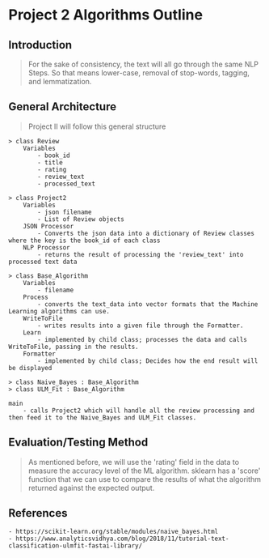 # Project 2 Algorithms Outline

## Introduction

> For the sake of consistency, the text will all go through the same NLP Steps. So that means lower-case, removal of stop-words, tagging, and lemmatization.

## General Architecture

> Project II will follow this general structure

    > class Review
        Variables
            - book_id
            - title
            - rating
            - review_text
            - processed_text

    > class Project2
        Variables
            - json filename
            - List of Review objects
        JSON Processor
            - Converts the json data into a dictionary of Review classes where the key is the book_id of each class
        NLP Processor
            - returns the result of processing the 'review_text' into processed text data
    
    > class Base_Algorithm
        Variables
            - filename
        Process
            - converts the text_data into vector formats that the Machine Learning algorithms can use.
        WriteToFile
            - writes results into a given file through the Formatter.
        Learn
            - implemented by child class; processes the data and calls WriteToFile, passing in the results.
        Formatter
            - implemented by child class; Decides how the end result will be displayed

    > class Naive_Bayes : Base_Algorithm
    > class ULM_Fit : Base_Algorithm

    main
        - calls Project2 which will handle all the review processing and then feed it to the Naive_Bayes and ULM_Fit classes.

## Evaluation/Testing Method

> As mentioned before, we will use the 'rating' field in the data to measure the accuracy level of the ML algorithm. sklearn has a 'score' function that we can use to compare the results of what the algorithm returned against the expected output.

## References

    - https://scikit-learn.org/stable/modules/naive_bayes.html
    - https://www.analyticsvidhya.com/blog/2018/11/tutorial-text-classification-ulmfit-fastai-library/
